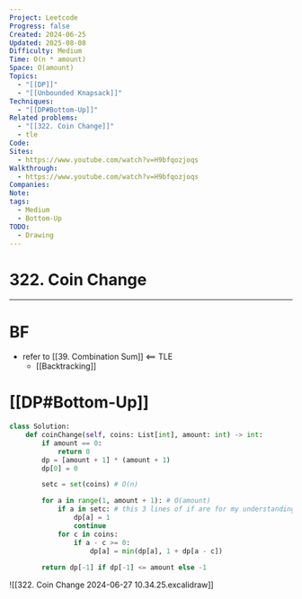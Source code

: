 ```yaml
---
Project: Leetcode
Progress: false
Created: 2024-06-25
Updated: 2025-08-08
Difficulty: Medium
Time: O(n * amount)
Space: O(amount)
Topics:
  - "[[DP]]"
  - "[[Unbounded Knapsack]]"
Techniques:
  - "[[DP#Bottom-Up]]"
Related problems:
  - "[[322. Coin Change]]"
  - tle
Code: 
Sites:
  - https://www.youtube.com/watch?v=H9bfqozjoqs
Walkthrough:
  - https://www.youtube.com/watch?v=H9bfqozjoqs
Companies: 
Note: 
tags:
  - Medium
  - Bottom-Up
TODO:
  - Drawing
---
```

# 322. Coin Change
---
# BF
- refer to [[39. Combination Sum]] <== TLE
	- [[Backtracking]]


# [[DP#Bottom-Up]]
```python hl:11-13
class Solution:
    def coinChange(self, coins: List[int], amount: int) -> int:
        if amount == 0:
            return 0
        dp = [amount + 1] * (amount + 1)
        dp[0] = 0

        setc = set(coins) # O(n)

        for a in range(1, amount + 1): # O(amount)
            if a in setc: # this 3 lines of if are for my understanding (relate to excalidraw, actually no need)
                dp[a] = 1
                continue
			for c in coins:
				if a - c >= 0:
					dp[a] = min(dp[a], 1 + dp[a - c])
	
        return dp[-1] if dp[-1] <= amount else -1
```


![[322. Coin Change 2024-06-27 10.34.25.excalidraw]]
